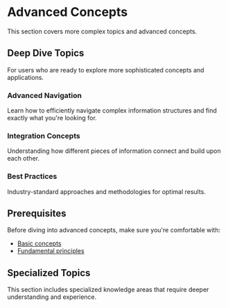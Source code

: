 # Advanced Concepts

This section covers more complex topics and advanced concepts.

## Deep Dive Topics

For users who are ready to explore more sophisticated concepts and applications.

### Advanced Navigation

Learn how to efficiently navigate complex information structures and find exactly what you're looking for.

### Integration Concepts

Understanding how different pieces of information connect and build upon each other.

### Best Practices

Industry-standard approaches and methodologies for optimal results.

## Prerequisites

Before diving into advanced concepts, make sure you're comfortable with:

- [Basic concepts](../getting-started/basics)
- [Fundamental principles](../getting-started/introduction)

## Specialized Topics

This section includes specialized knowledge areas that require deeper understanding and experience.